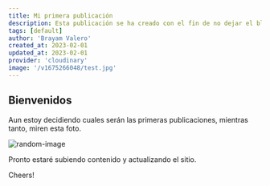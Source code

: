 ```yaml
---
title: Mi primera publicación
description: Esta publicación se ha creado con el fin de no dejar el blog vacio
tags: [default]
author: 'Brayam Valero'
created_at: 2023-02-01
updated_at: 2023-02-01
provider: 'cloudinary'
image: '/v1675266048/test.jpg'
---
```


## Bienvenidos

Aun estoy decidiendo cuales serán las primeras publicaciones, mientras tanto, miren esta foto.

![random-image](https://res.cloudinary.com/brayamvalero/image/upload/f_auto,q_auto/v1675266048/test)

Pronto estaré subiendo contenido y actualizando el sitio.

Cheers!
